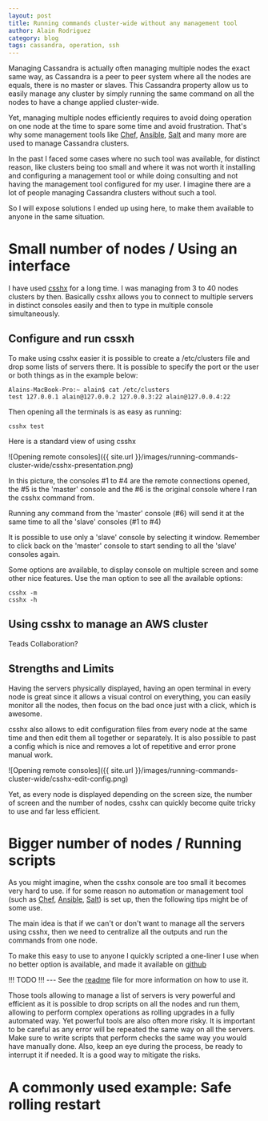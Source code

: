 ```yaml
---
layout: post
title: Running commands cluster-wide without any management tool
author: Alain Rodriguez
category: blog
tags: cassandra, operation, ssh
---
```


Managing Cassandra is actually often managing multiple nodes the exact same way, as Cassandra is a peer to peer system where all the nodes are equals, there is no master or slaves. This Cassandra property allow us to easily manage any cluster by simply running the same command on all the nodes to have a change applied cluster-wide.

Yet, managing multiple nodes efficiently requires to avoid doing operation on one node at the time to spare some time and avoid frustration. That's why some management tools like [Chef](https://www.chef.io/chef/), [Ansible](https://www.ansible.com/), [Salt](http://saltstack.com/) and many more are used to manage Cassandra clusters.

In the past I faced some cases where no such tool was available, for distinct reason, like clusters being too small and where it was not worth it installing and configuring a management tool or while doing consulting and not having the management tool configured for my user. I imagine there are a lot of people managing Cassandra clusters without such a tool.

So I will expose solutions I ended up using here, to make them available to anyone in the same situation.

# Small number of nodes / Using an interface

I have used [csshx](https://github.com/brockgr/csshx) for a long time. I was managing from 3 to 40 nodes clusters by then. Basically csshx allows you to connect to multiple servers in distinct consoles easily and then to type in multiple console simultaneously.

## Configure and run cssxh

To make using csshx easier it is possible to create a /etc/clusters file and drop some lists of servers there. It is possible to specify the port or the user or both things as in the example below:

    Alains-MacBook-Pro:~ alain$ cat /etc/clusters
    test 127.0.0.1 alain@127.0.0.2 127.0.0.3:22 alain@127.0.0.4:22

Then opening all the terminals is as easy as running:

    csshx test

Here is a standard view of using csshx

![Opening remote consoles]({{ site.url }}/images/running-commands-cluster-wide/csshx-presentation.png)

In this picture, the consoles #1 to #4 are the remote connections opened, the #5 is the 'master' console and the #6 is the original console where I ran the csshx command from.

Running any command from the 'master' console (#6) will send it at the same time to all the 'slave' consoles (#1 to #4)

It is possible to use only a 'slave' console by selecting it window. Remember to click back on the 'master' console to start sending to all the 'slave' consoles again.

Some options are available, to display console on multiple screen and some other nice features. Use the man option to see all the available options:

    csshx -m
    csshx -h

## Using csshx to manage an AWS cluster

Teads Collaboration?

## Strengths and  Limits

Having the servers physically displayed, having an open terminal in every node is great since it allows a visual control on everything, you can easily monitor all the nodes, then focus on the bad once just with a click, which is awesome.

csshx also allows to edit configuration files from every node at the same time and then edit them all together or separately. It is also possible to past a config which is nice and removes a lot of repetitive and error prone manual work.

![Opening remote consoles]({{ site.url }}/images/running-commands-cluster-wide/csshx-edit-config.png)

Yet, as every node is displayed depending on the screen size, the number of screen and the number of nodes, csshx can quickly become quite tricky to use and far less efficient.

# Bigger number of nodes / Running scripts

As you might imagine, when the csshx console are too small it becomes very hard to use. if for some reason no automation or management tool (such as [Chef](https://www.chef.io/chef/), [Ansible](https://www.ansible.com/), [Salt](http://saltstack.com/)) is set up, then the following tips might be of some use.

The main idea is that if we can't or don't want to manage all the servers using csshx, then we need to centralize all the outputs and run the commands from one node.

To make this easy to use to anyone I quickly scripted a one-liner I use when no better option is available, and
made it available on [github](https://github.com/arodrime/cassandra-tools/blob/rolling_ssh/rolling-ssh/rolling-cmd.sh)

!!! TODO !!! --- See the [readme](https://github.com/arodrime/cassandra-tools/blob/rolling_ssh/rolling-ssh/README.md) file for more information on how to use it.

Those tools allowing to manage a list of servers is very powerful and efficient as it is possible to drop scripts on all the nodes and run them, allowing to perform complex operations as rolling upgrades in a fully automated way. Yet powerful tools are also often more risky. It is important to be careful as any error will be repeated the same way on all the servers. Make sure to write scripts that perform checks the same way you would have manually done. Also, keep an eye during the process, be ready to interrupt it if needed. It is a good way to mitigate the risks.

# A commonly used example: Safe rolling restart

